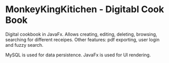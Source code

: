 # MonkeyKingKitichen - Digitabl Cook Book
Digital cookbook in JavaFx. Allows creating, editing, deleting, browsing, searching for different receipes. Other features: pdf exporting, user login and fuzzy search.

MySQL is used for data persistence. JavaFx is used for UI rendering.
